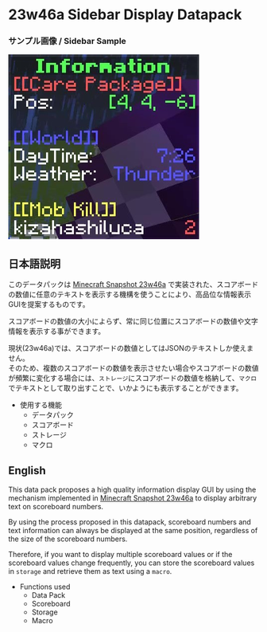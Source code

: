 # 23w46a Sidebar Display Datapack
### サンプル画像 / Sidebar Sample
![image](https://github.com/KizahashiLuca/23w46a-Sidebar-Display/blob/image_sample/sidebar_sample.jpg?raw=true)

## 日本語説明
このデータパックは [Minecraft Snapshot 23w46a](https://www.minecraft.net/ja-jp/article/minecraft-snapshot-23w46a) で実装された、スコアボードの数値に任意のテキストを表示する機構を使うことにより、高品位な情報表示GUIを提案するものです。

スコアボードの数値の大小によらず、常に同じ位置にスコアボードの数値や文字情報を表示する事ができます。

現状(23w46a)では、スコアボードの数値としてはJSONのテキストしか使えません。  
そのため、複数のスコアボードの数値を表示させたい場合やスコアボードの数値が頻繁に変化する場合には、`ストレージ`にスコアボードの数値を格納して、`マクロ`でテキストとして取り出すことで、いかようにも表示することができます。

- 使用する機能
  - データパック
  - スコアボード
  - ストレージ
  - マクロ

## English
This data pack proposes a high quality information display GUI by using the mechanism implemented in [Minecraft Snapshot 23w46a](https://www.minecraft.net/ja-jp/article/minecraft-snapshot-23w46a) to display arbitrary text on scoreboard numbers.

By using the process proposed in this datapack, scoreboard numbers and text information can always be displayed at the same position, regardless of the size of the scoreboard numbers.

Therefore, if you want to display multiple scoreboard values or if the scoreboard values change frequently, you can store the scoreboard values in `storage` and retrieve them as text using a `macro`.

- Functions used
  - Data Pack
  - Scoreboard
  - Storage
  - Macro